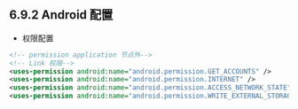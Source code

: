 ## 6.9.2 Android 配置

* 权限配置

```xml
<!-- permission application 节点外-->
<!-- Link 权限-->
<uses-permission android:name="android.permission.GET_ACCOUNTS" />
<uses-permission android:name="android.permission.INTERNET" />
<uses-permission android:name="android.permission.ACCESS_NETWORK_STATE" />
<uses-permission android:name="android.permission.WRITE_EXTERNAL_STORAGE"/>  
```

<!-- meta-data 配置  application 节点内-->
<!-- 请配置如下meta-data 配置 -->

<meta-data android:name="com.aiming.link.LinkUrlBase" android:value="{your linkUrlBase}" />
<meta-data android:name="com.aiming.link.LinkAccessToken" android:value="{your linkAccessToken}" />
<meta-data android:name="com.aiming.link.TwitterKey" android:value="{your linkTwitterKey}" />
<meta-data android:name="com.aiming.link.TwitterSecret" android:value="@string/link_twitter_secret" />
<meta-data android:name="com.facebook.sdk.ApplicationId" android:value="\ {your facebookApplicationId}" />
<meta-data android:name="com.facebook.sdk.ApplicationName" android:value="{your facebookApplicationName}" />
<meta-data android:name="com.google.android.gms.games.APP_ID" android:value="\ {your gms appID}" />
<meta-data android:name="com.google.android.gms.version" android:value="@integer/google_play_services_version" /> 

<!-- com.aiming.link.DeleteAuthToken请通过 string.xml文件配置进行读取 -->
<meta-data android:name="com.aiming.link.DeleteAuthToken" android:value = "@string/link_delete_auth_token"/> <!-- true of false-->
<meta-data android:name="com.aiming.link.debuglevel" android:value = "@string/link_debuglevel"/> <!-- true of false-->

<!-- Activity配置  Application 节点内 -->
<activity
android:name="com.facebook.FacebookActivity"
android:configChanges="keyboard|keyboardHidden|screenLayout|screenSize|orientation"
android:label="@string/app_name"
android:theme="@android:style/Theme.Translucent.NoTitleBar" />
    
```